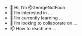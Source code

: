 - 👋 Hi, I’m @GeorgeNotFoun
- 👀 I’m interested in ...
- 🌱 I’m currently learning ...
- 💞️ I’m looking to collaborate on ...
- 📫 How to reach me ...

<!---
GeorgeNotFoun/GeorgeNotFoun is a ✨ special ✨ repository because its `README.md` (this file) appears on your GitHub profile.
You can click the Preview link to take a look at your changes.
--->
